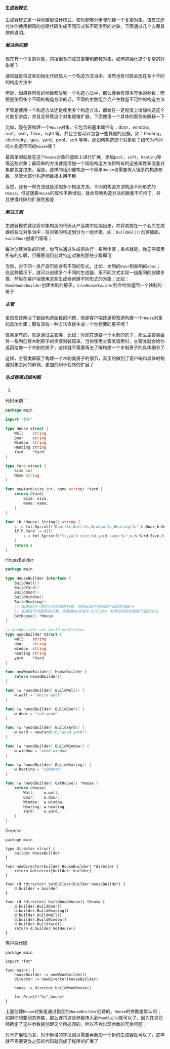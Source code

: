 #### 生成器模式

生成器模式是一种创建型设计模式，使你能够分步骤创建一个复杂对象。该模式还允许你使用相同的创建代码生成不同形式和不同类型的对象，下面通过几个方面具体的说明。

##### 解决的问题

现在有一个复杂对象，包括很多的成员变量和嵌套对象，如何初始化这个复杂的对象呢？

通常就是将这些初始化代码放入一个构造方法当中，当然也有可能会放在多个不同的构造方法中

但是，如果将所有的参数都放到一个构造方法中，那么就会有很多冗余的参数；而要是使用多个不同的构造方法的话，不同的参数组合会产生数量不可控的构造方法

不管是使用一个构造方法还是使用多个构造方法，都会在一定程度上增加构造这个对象复杂度，并且会导致这个对象很难扩展，下面使用一个具体的案例来解释一下

比如，现在要构建一个`House`对象，它包含的基本属性有：door，window，roof，wall，floor，light 等，并且它也可以包含一些其他的设施，如：heating，electricity，gas，yard，pool，soft 等等，那如何构造这个对象呢？如何为不同的人构造不同的`House`呢？

最简单的就是在这个`House`对象的基础上进行扩展，添加`pool`，`soft`，`heating`等等这些对象；最简单的方法就是添加一个超级构造方法将所有的这些属性和嵌套对象都包含进来，但是，这样的话即便构造一个简单`House`也需要传入很多的构造参数，尽管大部分构造参数根本用不到

当然，还有一种方法就是添加多个构造方法，不同的构造方法构造不同形式的`House`，但这随着`House`的属性不断增加，就会导致构造方法的数量不可控了，并且使得代码的扩展性极差

##### 解决方案

生成器模式建议将对象构造的代码从产品类中抽取出来，并将其放在一个名为生成器的独立对象当中；将对象的构造划分为一组步骤，如：`buildWall()`创建墙面，`buildDoor`创建门等等；

每次创建对象的时候，你可以通过生成器执行一系列步骤；重点就是，你无需调用所有的步骤，只需要调用创建特定对象的那些步骤即可

当然，对于同一类产品可能会有不同的形式，比如：木制的`Door`和铁制的`door`；在这种情况下，就可以创建多个不同的生成器，用不同方式实现一组相同的创建步骤，然后在客户端使用这些生成器创建不同形式的对象；比如：`WoodHouseBuilder`创建木制的房子，`IronHouseBuilder`则会给你返回一个铁制的房子

##### 主管

虽然现在解决了超级构造函数的问题，但是客户端还是得知道构建一个`House`对象的具体步骤；那有没有一种方法直接生成一个你想要的房子呢？

答案是有的，就是通过主管类，比如：你现在想要一个木制的房子，那么主管类会将一系列创建木制房子的步骤封装起来，当你使用主管类调用时，主管类就会给你返回给你一个木制的房子，这样就不需要再去了解构建一个木制房子的具体细节了

这样，主管类屏蔽了构建一个木制类房子的细节，真正的做到了客户端和具体的构建对象之间的解耦，更加的利于程序的扩展了

##### 生成器模式结构图

1. 

代码示例：

```go
package main

import "fmt"

type House struct {
	Wall    string
	Door    string
	Window  string
	Heating string
	Yard    *Yard
}

type Yard struct {
	Size int
	Name string
}

func newYard(size int, name string) *Yard {
	return &Yard{
		Size: size,
		Name: name,
	}
}

func (h *House) String() string {
	s := fmt.Sprintf("Door:%s,Wall:%s,Window:%s,Heating:%s",h.Door,h.Wall,h.Window,h.Heating)
	if h.Yard != nil{
		s = fmt.Sprintf("%s,yard size:%d,yard name:%s",s,h.Yard.Size,h.Yard.Name)
	}
	return s
}
```

HouseBuilder

```go
package main

type HouseBuilder interface {
	BuildWall()
	BuildYard()
	BuildDoor()
	BuildWindow()
	BuildHeating()
    // 如果是同一类型不同形式的对象，则在此处声明获取产品的方法即可
    // 如果是不同类型的对象，则需要在具体的 builder 中添加获取该类型产品的方法
	GetHouse() *House
}

// woodBuilder use build wood house
type woodBuilder struct {
	wall    string
	door    string
	window  string
	heating string
	yard    *Yard
}

func newWoodBuilder() HouseBuilder {
	return &woodBuilder{}
}

func (w *woodBuilder) BuildWall() {
	w.wall = "white wall"
}

func (w *woodBuilder) BuildDoor() {
	w.door = "red wood"
}

func (w *woodBuilder) BuildYard() {
	w.yard = newYard(10,"wood yard")
}

func (w *woodBuilder) BuildWindow() {
	w.window = "wood window"
}

func (w *woodBuilder) BuildHeating() {
	w.heating = "simonzi"
}

func (w *woodBuilder) GetHouse() *House {
	return &House{
		Wall:    w.wall,
		Door:    w.door,
		Window:  w.window,
		Heating: w.heating,
		Yard:    w.yard,
	}
}
```

Director

```
package main

type director struct {
	builder HouseBuilder
}

func newDirector(builder HouseBuilder) *director {
	return &director{builder: builder}
}

func (d *director) SetBuilder(builder HouseBuilder) {
	d.builder = builder
}

func (d *director) buildWoodHouse() *House {
	d.builder.BuildDoor()
	d.builder.BuildHeating()
	d.builder.BuildWall()
	d.builder.BuildWindow()
	d.builder.BuildYard()
	return d.builder.GetHouse()
}
```

客户端代码

```
package main

import "fmt"

func main() {
	houseBuilder := newWoodBuilder()
	director := newDirector(houseBuilder)

	house := director.buildWoodHouse()

	fmt.Printf("%s",house)
}

```

上面创建`House`对象是通过指定的`HouseBuilder`创建的，`House`的参数是默认的；如果你想要动态参数，那么就将这些参数传入到`WoodBuild`就可以了，因为在这已经确定了这些参数是创建这个所必须的，所以不会出现参数的冗余问题；

对于扩展性而言，对于新增的字段则只需要再新加一个新的生成器就可以了，这样就不需要更改之前的代码就完成了程序的扩展了

